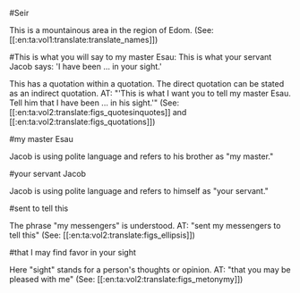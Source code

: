 #Seir

This is a mountainous area in the region of Edom. (See: [[:en:ta:vol1:translate:translate_names]])

#This is what you will say to my master Esau: This is what your servant Jacob says: 'I have been ... in your sight.'

This has a quotation within a quotation. The direct quotation can be stated as an indirect quotation. AT: "'This is what I want you to tell my master Esau. Tell him that I have been ... in his sight.'" (See: [[:en:ta:vol2:translate:figs_quotesinquotes]] and [[:en:ta:vol2:translate:figs_quotations]])

#my master Esau

Jacob is using polite language and refers to his brother as "my master."

#your servant Jacob

Jacob is using polite language and refers to himself as "your servant."

#sent to tell this

The phrase "my messengers" is understood. AT: "sent my messengers to tell this" (See: [[:en:ta:vol2:translate:figs_ellipsis]])

#that I may find favor in your sight

Here "sight" stands for a person's thoughts or opinion. AT: "that you may be pleased with me" (See: [[:en:ta:vol2:translate:figs_metonymy]])